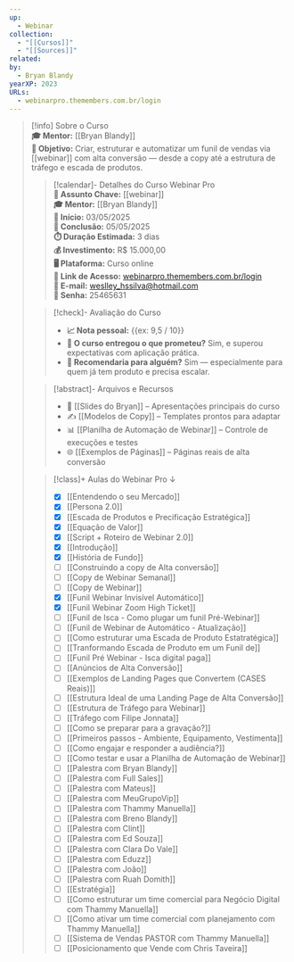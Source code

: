 ```yaml
---
up:
  - Webinar
collection:
  - "[[Cursos]]"
  - "[[Sources]]"
related: 
by:
  - Bryan Blandy
yearXP: 2023
URLs:
  - webinarpro.themembers.com.br/login
---
```

> [!info] Sobre o Curso  
> **🎓 Mentor:** [[Bryan Blandy]]  
> **🎯 Objetivo:** Criar, estruturar e automatizar um funil de vendas via [[webinar]] com alta conversão — desde a copy até a estrutura de tráfego e escada de produtos.  
>
> > [!calendar]- Detalhes do Curso Webinar Pro  
> > **💭 Assunto Chave:** [[webinar]]  
> > **🎓 Mentor:** [[Bryan Blandy]]  
> > **📆 Início:** 03/05/2025  
> > **🏁 Conclusão:** 05/05/2025  
> > **⏱️ Duração Estimada:** 3 dias  
> > **💰 Investimento:** R$ 15.000,00  
> > **🖥️ Plataforma:** Curso online  
> > **🔗 Link de Acesso:** [webinarpro.themembers.com.br/login](https://webinarpro.themembers.com.br/login)  
> > **📧 E-mail:** weslley_hssilva@hotmail.com  
> > **🔐 Senha:** 25465631  
>
> > [!check]- Avaliação do Curso  
> > - **📈 Nota pessoal:** {{ex: 9,5 / 10}}  
> > - **🎯 O curso entregou o que prometeu?** Sim, e superou expectativas com aplicação prática.  
> > - **🙋 Recomendaria para alguém?** Sim — especialmente para quem já tem produto e precisa escalar.  
>
> > [!abstract]-  Arquivos e Recursos  
> > - 📄 [[Slides do Bryan]] – Apresentações principais do curso  
> > - ✍️ [[Modelos de Copy]] – Templates prontos para adaptar  
> > - 📊 [[Planilha de Automação de Webinar]] – Controle de execuções e testes  
> > - 🌐 [[Exemplos de Páginas]] – Páginas reais de alta conversão  
>
> > [!class]+ Aulas do Webinar Pro ↓  
> > - [x] [[Entendendo o seu Mercado]]  
> > - [x] [[Persona 2.0]]  
> > - [x] [[Escada de Produtos e Precificação Estratégica]]  
> > - [x] [[Equação de Valor]]
> > - [x] [[Script + Roteiro de Webinar 2.0]]  
> > - [x] [[Introdução]]  
> > - [x] [[História de Fundo]]  
> > - [ ] [[Construindo a copy de Alta conversão]]  
> > - [ ] [[Copy de Webinar Semanal]]  
> > - [ ] [[Copy de Webinar]]  
> > - [x] [[Funil Webinar Invisível Automático]]  
> > - [x] [[Funil Webinar Zoom High Ticket]]  
> > - [ ] [[Funil de Isca - Como plugar um funil Pré-Webinar]]  
> > - [ ] [[Funil de Webinar de Automático - Atualização]]  
> > - [ ] [[Como estruturar uma Escada de Produto Estatratégica]]  
> > - [ ] [[Tranformando Escada de Produto em um Funil de]]  
> > - [ ] [[Funil Pré Webinar - Isca digital paga]]  
> > - [ ] [[Anúncios de Alta Conversão]]  
> > - [ ] [[Exemplos de Landing Pages que Convertem (CASES Reais)]]  
> > - [ ] [[Estrutura Ideal de uma Landing Page de Alta Conversão]]  
> > - [ ] [[Estrutura de Tráfego para Webinar]]  
> > - [ ] [[Tráfego com Filipe Jonnata]]  
> > - [ ] [[Como se preparar para a gravação?]]  
> > - [ ] [[Primeiros passos - Ambiente, Equipamento, Vestimenta]]  
> > - [ ] [[Como engajar e responder a audiência?]]  
> > - [ ] [[Como testar e usar a Planilha de Automação de Webinar]]  
> > - [ ] [[Palestra com Bryan Blandy]]  
> > - [ ] [[Palestra com Full Sales]]  
> > - [ ] [[Palestra com Mateus]]  
> > - [ ] [[Palestra com MeuGrupoVip]]  
> > - [ ] [[Palestra com Thammy Manuella]]  
> > - [ ] [[Palestra com Breno Blandy]]  
> > - [ ] [[Palestra com Clint]]  
> > - [ ] [[Palestra com Ed Souza]]  
> > - [ ] [[Palestra com Clara Do Vale]]  
> > - [ ] [[Palestra com Eduzz]]  
> > - [ ] [[Palestra com João]]  
> > - [ ] [[Palestra com Ruah Domith]]  
> > - [ ] [[Estratégia]]  
> > - [ ] [[Como estruturar um time comercial para Negócio Digital com Thammy Manuella]]  
> > - [ ] [[Como ativar um time comercial com planejamento com Thammy Manuella]]  
> > - [ ] [[Sistema de Vendas PASTOR com Thammy Manuella]]  
> > - [ ] [[Posicionamento que Vende com Chris Taveira]]